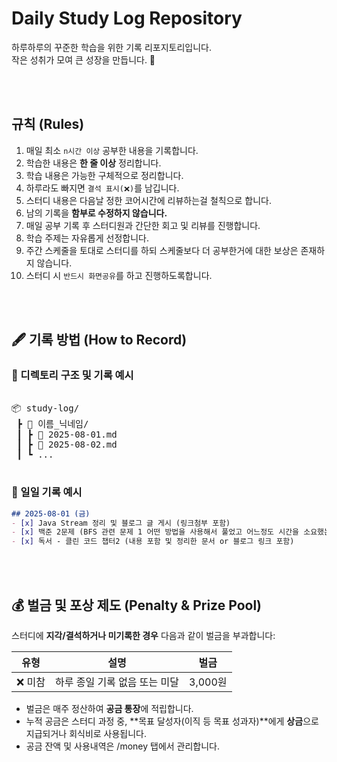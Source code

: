 #  Daily Study Log Repository

하루하루의 꾸준한 학습을 위한 기록 리포지토리입니다.  
작은 성취가 모여 큰 성장을 만듭니다. 🧗

<br />
<br />

##  규칙 (Rules)

1. 매일 최소 `n시간 이상` 공부한 내용을 기록합니다.
2. 학습한 내용은 **한 줄 이상** 정리합니다.
3. 학습 내용은 가능한 구체적으로 정리합니다.
4. 하루라도 빠지면 `결석 표시(❌)`를 남깁니다.
5. 스터디 내용은 다음날 정한 코어시간에 리뷰하는걸 철칙으로 합니다.
6. 남의 기록을 **함부로 수정하지 않습니다.**
7. 매일 공부 기록 후 스터디원과 간단한 회고 및 리뷰를 진행합니다.
8. 학습 주제는 자유롭게 선정합니다.
9. 주간 스케줄을 토대로 스터디를 하되 스케줄보다 더 공부한거에 대한 보상은 존재하지 않습니다.
10. 스터디 시 `반드시 화면공유`를 하고 진행하도록합니다.


<br />
<br />

## 🖋️ 기록 방법 (How to Record)

### 📁 디렉토리 구조 및 기록 예시
<pre>

📦 study-log/
 ┣ 📂 이름_닉네임/
 ┃ ┣ 📜 2025-08-01.md
 ┃ ┣ 📜 2025-08-02.md
 ┃ ┗ ...

</pre>


### 📄 일일 기록 예시
```markdown
## 2025-08-01 (금)
- [x] Java Stream 정리 및 블로그 글 게시 (링크첨부 포함)
- [x] 백준 2문제 (BFS 관련 문제 1 어떤 방법을 사용해서 풀었고 어느정도 시간을 소요했는지.. , 완전탐색 문제 1 풀지 못함. 정답지를 봐서 결국 해결했고 어떤 아이디어가 없어서 풀지 못했음.
- [x] 독서 - 클린 코드 챕터2 (내용 포함 및 정리한 문서 or 블로그 링크 포함)
```

<br />
<br />


## 💰 벌금 및 포상 제도 (Penalty & Prize Pool)

스터디에 **지각/결석하거나 미기록한 경우** 다음과 같이 벌금을 부과합니다:

| 유형 | 설명 | 벌금 |
|------|------|------|
| ❌ 미참 | 하루 종일 기록 없음 또는 미달 | 3,000원 |

- 벌금은 매주 정산하여 **공금 통장**에 적립합니다.
- 누적 공금은 스터디 과정 중, **목표 달성자(이직 등 목표 성과자)**에게 **상금**으로 지급되거나 회식비로 사용됩니다.
- 공금 잔액 및 사용내역은 /money 탭에서 관리합니다.
